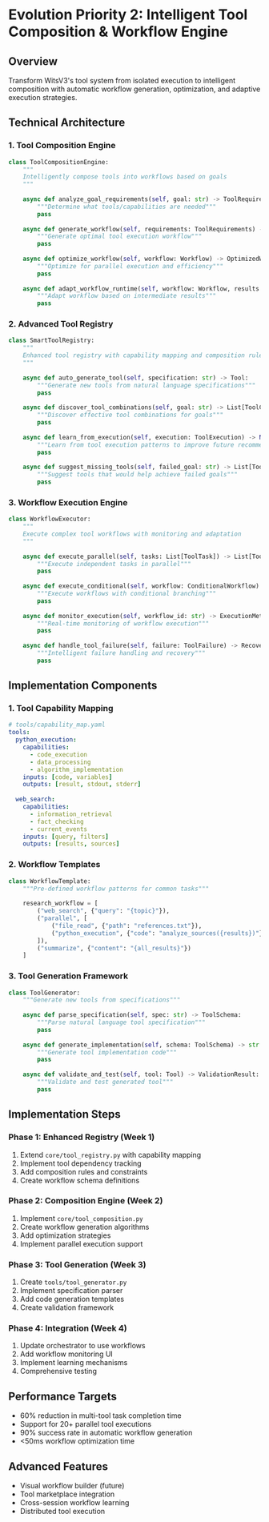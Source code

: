 # Evolution Priority 2: Intelligent Tool Composition & Workflow Engine

## Overview
Transform WitsV3's tool system from isolated execution to intelligent composition with automatic workflow generation, optimization, and adaptive execution strategies.

## Technical Architecture

### 1. Tool Composition Engine
```python
class ToolCompositionEngine:
    """
    Intelligently compose tools into workflows based on goals
    """
    
    async def analyze_goal_requirements(self, goal: str) -> ToolRequirements:
        """Determine what tools/capabilities are needed"""
        pass
    
    async def generate_workflow(self, requirements: ToolRequirements) -> Workflow:
        """Generate optimal tool execution workflow"""
        pass
    
    async def optimize_workflow(self, workflow: Workflow) -> OptimizedWorkflow:
        """Optimize for parallel execution and efficiency"""
        pass
    
    async def adapt_workflow_runtime(self, workflow: Workflow, results: IntermediateResults) -> Workflow:
        """Adapt workflow based on intermediate results"""
        pass
```

### 2. Advanced Tool Registry
```python
class SmartToolRegistry:
    """
    Enhanced tool registry with capability mapping and composition rules
    """
    
    async def auto_generate_tool(self, specification: str) -> Tool:
        """Generate new tools from natural language specifications"""
        pass
    
    async def discover_tool_combinations(self, goal: str) -> List[ToolChain]:
        """Discover effective tool combinations for goals"""
        pass
    
    async def learn_from_execution(self, execution: ToolExecution) -> None:
        """Learn from tool execution patterns to improve future recommendations"""
        pass
    
    async def suggest_missing_tools(self, failed_goal: str) -> List[ToolSpecification]:
        """Suggest tools that would help achieve failed goals"""
        pass
```

### 3. Workflow Execution Engine
```python
class WorkflowExecutor:
    """
    Execute complex tool workflows with monitoring and adaptation
    """
    
    async def execute_parallel(self, tasks: List[ToolTask]) -> List[ToolResult]:
        """Execute independent tasks in parallel"""
        pass
    
    async def execute_conditional(self, workflow: ConditionalWorkflow) -> WorkflowResult:
        """Execute workflows with conditional branching"""
        pass
    
    async def monitor_execution(self, workflow_id: str) -> ExecutionMetrics:
        """Real-time monitoring of workflow execution"""
        pass
    
    async def handle_tool_failure(self, failure: ToolFailure) -> RecoveryStrategy:
        """Intelligent failure handling and recovery"""
        pass
```

## Implementation Components

### 1. Tool Capability Mapping
```yaml
# tools/capability_map.yaml
tools:
  python_execution:
    capabilities:
      - code_execution
      - data_processing
      - algorithm_implementation
    inputs: [code, variables]
    outputs: [result, stdout, stderr]
    
  web_search:
    capabilities:
      - information_retrieval
      - fact_checking
      - current_events
    inputs: [query, filters]
    outputs: [results, sources]
```

### 2. Workflow Templates
```python
class WorkflowTemplate:
    """Pre-defined workflow patterns for common tasks"""
    
    research_workflow = [
        ("web_search", {"query": "{topic}"}),
        ("parallel", [
            ("file_read", {"path": "references.txt"}),
            ("python_execution", {"code": "analyze_sources({results})"})
        ]),
        ("summarize", {"content": "{all_results}"})
    ]
```

### 3. Tool Generation Framework
```python
class ToolGenerator:
    """Generate new tools from specifications"""
    
    async def parse_specification(self, spec: str) -> ToolSchema:
        """Parse natural language tool specification"""
        pass
    
    async def generate_implementation(self, schema: ToolSchema) -> str:
        """Generate tool implementation code"""
        pass
    
    async def validate_and_test(self, tool: Tool) -> ValidationResult:
        """Validate and test generated tool"""
        pass
```

## Implementation Steps

### Phase 1: Enhanced Registry (Week 1)
1. Extend `core/tool_registry.py` with capability mapping
2. Implement tool dependency tracking
3. Add composition rules and constraints
4. Create workflow schema definitions

### Phase 2: Composition Engine (Week 2)
1. Implement `core/tool_composition.py`
2. Create workflow generation algorithms
3. Add optimization strategies
4. Implement parallel execution support

### Phase 3: Tool Generation (Week 3)
1. Create `tools/tool_generator.py`
2. Implement specification parser
3. Add code generation templates
4. Create validation framework

### Phase 4: Integration (Week 4)
1. Update orchestrator to use workflows
2. Add workflow monitoring UI
3. Implement learning mechanisms
4. Comprehensive testing

## Performance Targets
- 60% reduction in multi-tool task completion time
- Support for 20+ parallel tool executions
- 90% success rate in automatic workflow generation
- <50ms workflow optimization time

## Advanced Features
- Visual workflow builder (future)
- Tool marketplace integration
- Cross-session workflow learning
- Distributed tool execution